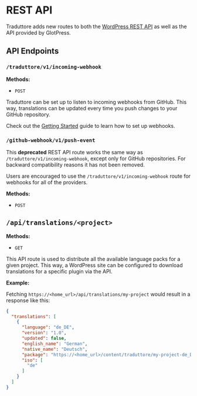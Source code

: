 # REST API

Traduttore adds new routes to both the [WordPress REST API](https://developer.wordpress.org/rest-api/) as well as the API provided by GlotPress.

## API Endpoints

### `/traduttore/v1/incoming-webhook`

**Methods:**

* `POST`

Traduttore can be set up to listen to incoming webhooks from GitHub. This way, translations can be updated every time you push changes to your GitHub repository.

Check out the [Getting Started](installation.md) guide to learn how to set up webhooks.

### `/github-webhook/v1/push-event`

This **deprecated** REST API route works the same way as `/traduttore/v1/incoming-webhook`, except only for GitHub repositories. For backward compatibility reasons it has not been removed.

Users are encouraged to use the `/traduttore/v1/incoming-webhook` route for webhooks for all of the providers.

**Methods:**

* `POST`

## `/api/translations/<project>`

**Methods:**

* `GET`

This API route is used to distribute all the available language packs for a given project. This way, a WordPress site can be configured to download translations for a specific plugin via the API.

**Example:**

Fetching `https://<home_url>/api/translations/my-project` would result in a response like this:

```json
{
  "translations": [
    {
      "language": "de_DE",
      "version": "1.0",
      "updated": false,
      "english_name": "German",
      "native_name": "Deutsch",
      "package": "https://<home_url>/content/traduttore/my-project-de_DE.zip",
      "iso": [
        "de"
      ]
    }
  ]
}
```

